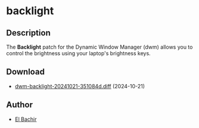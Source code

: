backlight
============

Description
-----------

The **Backlight** patch for the Dynamic Window Manager (dwm) allows you to control the brightness using your laptop's brightness keys.

Download
--------

* [dwm-backlight-20241021-351084d.diff](dwm-backlight-20241021-351084d.diff) (2024-10-21)

Author
------

* [El Bachir](https://github.com/elbachir-one)
